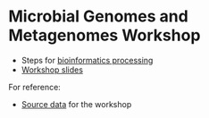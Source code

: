 # Microbial Genomes and Metagenomes Workshop

* Steps for [bioinformatics processing](bioinformatics-steps.md)
* [Workshop slides](https://docs.google.com/presentation/d/1UWdeYKB-NDB8VHOm3zWYnmKBbQf1_kjs3L1XGZWekFk/edit?usp=sharing)

For reference:

* [Source data](https://zenodo.org/records/14229558) for the workshop

